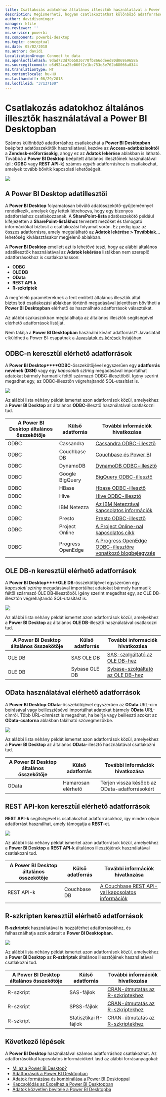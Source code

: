 ```yaml
---
title: Csatlakozás adatokhoz általános illesztők használatával a Power BI Desktopban
description: Megismerheti, hogyan csatlakoztathat különböző adatforrásokat általános illesztőkkel a Power BI Desktopban
author: davidiseminger
manager: kfile
ms.reviewer: ''
ms.service: powerbi
ms.component: powerbi-desktop
ms.topic: conceptual
ms.date: 05/02/2018
ms.author: davidi
LocalizationGroup: Connect to data
ms.openlocfilehash: 9dad723d7b65836770fb866ddeed80d069a9658a
ms.sourcegitcommit: e8d924ca25e060f2e1bc753e8e762b88066a0344
ms.translationtype: HT
ms.contentlocale: hu-HU
ms.lasthandoff: 06/29/2018
ms.locfileid: "37137100"
---
```

# <a name="connect-to-data-using-generic-interfaces-in-power-bi-desktop"></a>Csatlakozás adatokhoz általános illesztők használatával a Power BI Desktopban
Számos különböző adatforráshoz csatlakozhat a **Power BI Desktopban** beépített adatösszekötők használatával, kezdve az **Access-adatbázisoktól** a **Zendesk-erőforrásokig**, ahogy ez az **Adatok lekérése** ablakban is látható. Továbbá a **Power BI Desktop** beépített általános illesztőinek használatával (pl.: **ODBC** vagy **REST API-k**) számos *egyéb* adatforráshoz is csatlakozhat, amelyek tovább bővítik kapcsolati lehetőségeit.

![](media/desktop-connect-using-generic-interfaces/generic-data-interfaces_1.png)

## <a name="power-bi-desktop-data-interfaces"></a>A Power BI Desktop adatillesztői
A **Power BI Desktop** folyamatosan bővülő adatösszekötő-gyűjteménnyel rendelkezik, amelyek úgy lettek létrehozva, hogy egy bizonyos adatforráshoz csatlakozzanak. A **SharePoint-lista** adatösszekötő például kifejezetten a **SharePoint-listákhoz** tervezett mezőket és támogató információkat biztosít a csatlakozási folyamat során. Ez pedig igaz az összes adatforrásra, amely megtalálható az **Adatok lekérése > Továbbiak…** lehetőség kiválasztásakor megjelenő ablakban.

A **Power BI Desktop** emellett azt is lehetővé teszi, hogy az alábbi általános adatillesztők használatával az **Adatok lekérése** listákban nem szereplő adatforrásokhoz is csatlakozhasson:

* **ODBC**
* **OLE DB**
* **OData**
* **REST API-k**
* **R-szkriptek**

A megfelelő paramétereknek a fent említett általános illesztők által biztosított csatlakozási ablakban történő megadásával jelentősen bővítheti a **Power BI Desktopban** elérhető és használható adatforrások választékát.

Az alábbi szakaszokban megtalálhatja az általános illesztők segítségével elérhető adatforrások listáját.

Nem találja a **Power BI Desktopban** használni kívánt adatforrást? Javaslatait elküldheti a Power BI-csapatnak a [Javaslatok és kérések](https://ideas.powerbi.com/) listájában.

## <a name="data-sources-accessible-through-odbc"></a>ODBC-n keresztül elérhető adatforrások
A **Power BI Desktop****ODBC**-összekötőjével egyszerűen egy **adatforrás nevének (DSN)** vagy egy *kapcsolati sztring* megadásával importálhat adatokat bármely harmadik féltől származó ODBC-illesztőből. Igény szerint megadhat egy, az ODBC-illesztőn végrehajtandó SQL-utasítást is.

![](media/desktop-connect-using-generic-interfaces/generic-data-interfaces_2.png)

Az alábbi lista néhány példát ismertet azon adatforrások közül, amelyekhez a **Power BI Desktop** az általános **ODBC**-illesztő használatával csatlakozni tud.

| A Power BI Desktop általános összekötője | Külső adatforrás | További információk hivatkozása |
| --- | --- | --- |
| ODBC |Cassandra |[Cassandra ODBC-illesztő](http://www.simba.com/drivers/cassandra-odbc-jdbc/) |
| ODBC |Couchbase DB |[Couchbase és Power BI](https://powerbi.microsoft.com/en-us/blog/visualizing-data-from-couchbase-server-v4-using-power-bi/) |
| ODBC |DynamoDB |[DynamoDB ODBC-illesztő](http://www.simba.com/drivers/dynamodb-odbc-jdbc/) |
| ODBC |Google BigQuery |[BigQuery ODBC-illesztő](http://www.simba.com/drivers/bigquery-odbc-jdbc/) |
| ODBC |HBase |[Hbase ODBC-illesztő](http://www.simba.com/drivers/hbase-odbc-jdbc/) |
| ODBC |Hive |[Hive ODBC-illesztő](http://www.simba.com/drivers/hive-odbc-jdbc/) |
| ODBC |IBM Netezza |[Az IBM Netezzával kapcsolatos információk](https://www.ibm.com/support/knowledgecenter/SSULQD_7.2.1/com.ibm.nz.datacon.doc/c_datacon_plg_overview.html) |
| ODBC |Presto |[Presto ODBC-illesztő](http://www.simba.com/drivers/presto-odbc-jdbc/) |
| ODBC |Project Online |[A Project Online-nal kapcsolatos cikk](desktop-project-online-connect-to-data.md) |
| ODBC |Progress OpenEdge |[A Progress OpenEdge ODBC-illesztőre vonatkozó blogbejegyzés](https://na01.safelinks.protection.outlook.com/?url=https%3A%2F%2Fwww.progress.com%2Fblogs%2Fconnect-microsoft-power-bi-to-openedge-via-odbc-driver&data=02%7C01%7CMatt.Masson%40microsoft.com%7C5e63742e6c454308b58a08d4034b5923%7C72f988bf86f141af91ab2d7cd011db47%7C1%7C0%7C636137069555329811&sdata=gSu2Rq3vZ0uBVOgjaXxd8Y3uBf%2B8DidX6PG33jwAduY%3D&reserved=0) |

## <a name="data-sources-accessible-through-ole-db"></a>OLE DB-n keresztül elérhető adatforrások
A **Power BI Desktop****OLE DB**-összekötőjével egyszerűen egy *kapcsolati sztring* megadásával importálhat adatokat bármely harmadik féltől származó OLE DB-illesztőből. Igény szerint megadhat egy, az OLE DB-illesztőn végrehajtandó SQL-utasítást is.

![](media/desktop-connect-using-generic-interfaces/generic-data-interfaces_3.png)

Az alábbi lista néhány példát ismertet azon adatforrások közül, amelyekhez a **Power BI Desktop** az általános **OLE DB**-illesztő használatával csatlakozni tud.

| A Power BI Desktop általános összekötője | Külső adatforrás | További információk hivatkozása |
| --- | --- | --- |
| OLE DB |SAS OLE DB |[SAS-szolgáltató az OLE DB-hez](https://support.sas.com/downloads/package.htm?pid=648) |
| OLE DB |Sybase OLE DB |[Sybase-szolgáltató az OLE DB-hez](http://infocenter.sybase.com/help/index.jsp?topic=/com.sybase.infocenter.dc35888.1550/doc/html/jon1256941734395.html) |

## <a name="data-sources-accessible-through-odata"></a>OData használatával elérhető adatforrások
A **Power BI Desktop** **OData**-összekötőjével egyszerűen az **OData** URL-cím beírásával vagy beillesztésével importálhat adatokat bármely **OData** URL-címről. Több URL-címrészt is megadhat, ha beírja vagy beilleszti azokat az **OData-csatorna** ablakban található szövegmezőkbe.

![](media/desktop-connect-using-generic-interfaces/generic-data-interfaces_4.png)

Az alábbi lista néhány példát ismertet azon adatforrások közül, amelyekhez a **Power BI Desktop** az általános **OData**-illesztő használatával csatlakozni tud.

| A Power BI Desktop általános összekötője | Külső adatforrás | További információk hivatkozása |
| --- | --- | --- |
| OData |Hamarosan elérhető |Térjen vissza később az OData-adatforrásokért |

## <a name="data-sources-accessible-through-rest-apis"></a>REST API-kon keresztül elérhető adatforrások
**REST API-k** segítségével is csatlakozhat adatforrásokhoz, így minden olyan adatforrást használhat, amely támogatja a **REST**-et.

![](media/desktop-connect-using-generic-interfaces/generic-data-interfaces_5.png)

Az alábbi lista néhány példát ismertet azon adatforrások közül, amelyekhez a **Power BI Desktop** a **REST API-k** általános illesztőjének használatával csatlakozni tud.

| A Power BI Desktop általános összekötője | Külső adatforrás | További információk hivatkozása |
| --- | --- | --- |
| REST API-k |Couchbase DB |[A Couchbase REST API-val kapcsolatos információk](https://powerbi.microsoft.com/en-us/blog/visualizing-data-from-couchbase-server-v4-using-power-bi/) |

## <a name="data-sources-accessible-through-r-script"></a>R-szkripten keresztül elérhető adatforrások
**R-szkriptek** használatával is hozzáférhet adatforrásokhoz, és felhasználhatja azok adatait a **Power BI Desktopban**.

![](media/desktop-connect-using-generic-interfaces/r-scripts-2.png)

Az alábbi lista néhány példát ismertet azon adatforrások közül, amelyekhez a **Power BI Desktop** az **R-szkriptek** általános illesztőjének használatával csatlakozni tud.

| A Power BI Desktop általános összekötője | Külső adatforrás | További információk hivatkozása |
| --- | --- | --- |
| R-szkript |SAS-fájlok |[CRAN-útmutatás az R-szkriptekhez](https://cran.r-project.org/doc/manuals/R-data.html) |
| R-szkript |SPSS-fájlok |[CRAN-útmutatás az R-szkriptekhez](https://cran.r-project.org/doc/manuals/R-data.html) |
| R-szkript |Statisztikai R-fájlok |[CRAN-útmutatás az R-szkriptekhez](https://cran.r-project.org/doc/manuals/R-data.html) |

## <a name="next-steps"></a>Következő lépések
A **Power BI Desktop** használatával számos adatforráshoz csatlakozhat. Az adatforrásokkal kapcsolatos információkért lásd az alábbi forrásanyagokat:

* [Mi az a Power BI Desktop?](desktop-what-is-desktop.md)
* [Adatforrások a Power BI Desktopban](desktop-data-sources.md)
* [Adatok formázása és kombinálása a Power BI Desktoppal](desktop-shape-and-combine-data.md)
* [Kapcsolódás az Excelhez a Power BI Desktopban](desktop-connect-excel.md)   
* [Adatok közvetlen bevitele a Power BI Desktopba](desktop-enter-data-directly-into-desktop.md)   

